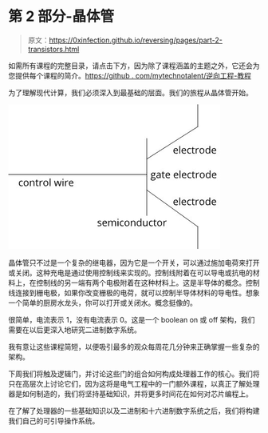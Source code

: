 # 第 2 部分-晶体管

> 原文：<https://0xinfection.github.io/reversing/pages/part-2-transistors.html>

如需所有课程的完整目录，请点击下方，因为除了课程涵盖的主题之外，它还会为您提供每个课程的简介。[https://github . com/mytechnotalent/逆向工程-教程](https://github.com/mytechnotalent/Reverse-Engineering-Tutorial)

为了理解现代计算，我们必须深入到最基础的层面。我们的旅程从晶体管开始。

![](img/b011659a2f019eb7a00d1517e5dac4d1.png)

晶体管只不过是一个复杂的继电器，因为它是一个开关，可以通过施加电荷来打开或关闭。这种充电是通过使用控制线来实现的。控制线附着在可以导电或抗电的材料上，在控制线的另一端有两个电极附着在这种材料上。这是半导体的概念。控制线连接到栅电极，如果你改变栅极的电荷，就可以控制半导体材料的导电性。想象一个简单的厨房水龙头，你可以打开或关闭水。概念挺像的。

很简单，电流表示 1，没有电流表示 0。这是一个 boolean on 或 off 架构，我们需要在以后更深入地研究二进制数字系统。

我有意让这些课程简短，以便吸引最多的观众每周花几分钟来正确掌握一些复杂的架构。

下周我们将触及逻辑门，并讨论这些门的组合如何构成处理器工作的核心。我们将只在高层次上讨论它们，因为这将是电气工程中的一门额外课程，以真正了解处理器是如何制造的，我们将坚持基础知识，并将更多时间花在如何对芯片编程上。

在了解了处理器的一些基础知识以及二进制和十六进制数字系统之后，我们将构建我们自己的可引导操作系统。